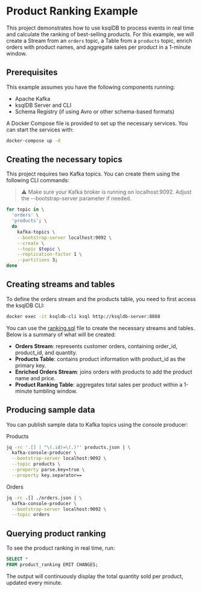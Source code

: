 # Product Ranking Example

This project demonstrates how to use ksqlDB to process events in real time and calculate the ranking of best-selling
products. For this example, we will create a Stream from an `orders` topic, a Table from a `products` topic, enrich
orders with product names, and aggregate sales per product in a 1-minute window.

## Prerequisites

This example assumes you have the following components running:

- Apache Kafka
- ksqlDB Server and CLI
- Schema Registry (if using Avro or other schema-based formats)

A Docker Compose file is provided to set up the necessary services. You can start the services with:

```bash
docker-compose up -d
```

## Creating the necessary topics

This project requires two Kafka topics. You can create them
using the following CLI commands:

> ⚠️ Make sure your Kafka broker is running on localhost:9092. Adjust the --bootstrap-server parameter if needed.

```bash
for topic in \
  'orders' \
  'products'; \
  do
    kafka-topics \
    --bootstrap-server localhost:9092 \
    --create \
    --topic $topic \
    --replication-factor 1 \
    --partitions 3;
done
```

## Creating streams and tables

To define the orders stream and the products table, you need to first access the ksqlDB CLI:

```bash
docker exec -it ksqldb-cli ksql http://ksqldb-server:8088
```

You can use the [ranking.sql](ranking.sql) file to create the necessary streams and tables. Below is a summary of what
will be created:

- **Orders Stream**: represents customer orders, containing order_id, product_id, and quantity.
- **Products Table**: contains product information with product_id as the primary key.
- **Enriched Orders Stream**: joins orders with products to add the product name and price.
- **Product Ranking Table**: aggregates total sales per product within a 1-minute tumbling window.

## Producing sample data

You can publish sample data to Kafka topics using the console producer:

Products

```bash
jq -rc '.[] | "\(.id)=\(.)"' products.json | \
  kafka-console-producer \
  --bootstrap-server localhost:9092 \
  --topic products \
  --property parse.key=true \
  --property key.separator==
```

Orders

```bash
jq -rc .[] ./orders.json | \
  kafka-console-producer \
  --bootstrap-server localhost:9092 \
  --topic orders
```

## Querying product ranking

To see the product ranking in real time, run:

```sql
SELECT *
FROM product_ranking EMIT CHANGES;
```

The output will continuously display the total quantity sold per product, updated every minute.